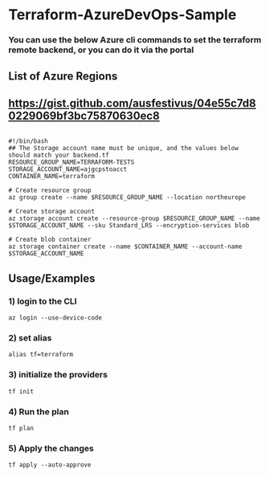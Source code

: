 # Terraform-AzureDevOps-Sample

### You can use the below Azure cli commands to set the terraform remote backend, or you can do it via the portal

## List of Azure Regions
## https://gist.github.com/ausfestivus/04e55c7d80229069bf3bc75870630ec8

``` shell

#!/bin/bash
## The Storage account name must be unique, and the values below should match your backend.tf
RESOURCE_GROUP_NAME=TERRAFORM-TESTS
STORAGE_ACCOUNT_NAME=ajgcpstoacct
CONTAINER_NAME=terraform

# Create resource group
az group create --name $RESOURCE_GROUP_NAME --location northeurope

# Create storage account
az storage account create --resource-group $RESOURCE_GROUP_NAME --name $STORAGE_ACCOUNT_NAME --sku Standard_LRS --encryption-services blob

# Create blob container
az storage container create --name $CONTAINER_NAME --account-name $STORAGE_ACCOUNT_NAME
```

## Usage/Examples

### 1) login to the CLI
```shell
az login --use-device-code
```
### 2) set alias
```shell
alias tf=terraform
```
### 3) initialize the providers
```shell
tf init
```
### 4) Run the plan
```shell
tf plan
```
### 5) Apply the changes
```shell
tf apply --auto-approve
```